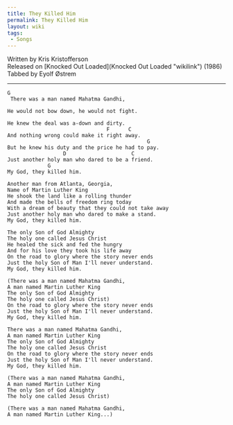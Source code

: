 ```yaml
---
title: They Killed Him
permalink: They Killed Him
layout: wiki
tags:
 - Songs
---
```


Written by Kris Kristofferson  
Released on [Knocked Out Loaded](Knocked Out Loaded "wikilink") (1986)  
Tabbed by Eyolf Østrem

* * * * *

    G
     There was a man named Mahatma Gandhi,

    He would not bow down, he would not fight.

    He knew the deal was a-down and dirty.
                                    F      C
    And nothing wrong could make it right away.
                                                 G
    But he knew his duty and the price he had to pay.
                      D                     C
    Just another holy man who dared to be a friend.
                 G
    My God, they killed him.

    Another man from Atlanta, Georgia,
    Name of Martin Luther King
    He shook the land like a rolling thunder
    And made the bells of freedom ring today
    With a dream of beauty that they could not take away
    Just another holy man who dared to make a stand.
    My God, they killed him.

    The only Son of God Almighty
    The holy one called Jesus Christ
    He healed the sick and fed the hungry
    And for his love they took his life away
    On the road to glory where the story never ends
    Just the holy Son of Man I'll never understand.
    My God, they killed him.

    (There was a man named Mahatma Gandhi,
    A man named Martin Luther King
    The only Son of God Almighty
    The holy one called Jesus Christ)
    On the road to glory where the story never ends
    Just the holy Son of Man I'll never understand.
    My God, they killed him.

    There was a man named Mahatma Gandhi,
    A man named Martin Luther King
    The only Son of God Almighty
    The holy one called Jesus Christ
    On the road to glory where the story never ends
    Just the holy Son of Man I'll never understand.
    My God, they killed him.

    (There was a man named Mahatma Gandhi,
    A man named Martin Luther King
    The only Son of God Almighty
    The holy one called Jesus Christ)

    (There was a man named Mahatma Gandhi,
    A man named Martin Luther King...)
